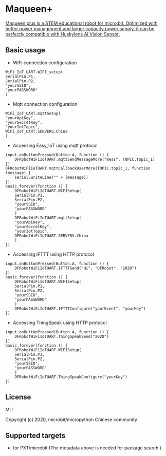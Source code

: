 # Maqueen+

[Maqueen plus is a STEM educational robot for micro:bit. Optimized with better power management and larger capacity power supply, it can be perfectly compatible with Huskylens AI Vision Sensor.](https://www.dfrobot.com/product-2026.html)
## Basic usage

* WiFi connection configuration

```blocks
WiFi_IoT_UART.WIFI_setup(
SerialPin.P1,
SerialPin.P2,
"yourSSID",
"yourPASSWORD"
)
```

* Mqtt connection configuration

```blocks
WiFi_IoT_UART.mqttSetup(
"yourApiKey",
"yourSecretKey",
"yourIotTopic",
WiFi_IoT_UART.SERVERS.China
)
```

* Accessing Easy_IoT using mqtt protocol

```blocks
input.onButtonPressed(Button.A, function () {
    DFRobotWiFiIoTUART.mqttSendMessageMore("mess", TOPIC.topic_1)
})
DFRobotWiFiIoTUART.mqttCallbackUserMore(TOPIC.topic_1, function (message) {
    serial.writeLine("" + (message))
})
basic.forever(function () {
    DFRobotWiFiIoTUART.WIFISetup(
    SerialPin.P1,
    SerialPin.P2,
    "yourSSID",
    "yourPASSWORD"
    )
    DFRobotWiFiIoTUART.mqttSetup(
    "yourApiKey",
    "yourSecretKey",
    "yourIotTopic",
    DFRobotWiFiIoTUART.SERVERS.China
    )
})
```

* Accessing IFTTT using HTTP protocol 

```blocks
input.onButtonPressed(Button.A, function () {
    DFRobotWiFiIoTUART.IFTTTSend("Hi", "DFRobot", "2020")
})
basic.forever(function () {
    DFRobotWiFiIoTUART.WIFISetup(
    SerialPin.P1,
    SerialPin.P2,
    "yourSSID",
    "yourPASSWORD"
    )
    DFRobotWiFiIoTUART.IFTTTConfigure("yourEvent", "yourKey")
})
```

* Accessing ThingSpeak using HTTP protocol 

```blocks
input.onButtonPressed(Button.A, function () {
    DFRobotWiFiIoTUART.ThingSpeakSend("2020")
})
basic.forever(function () {
    DFRobotWiFiIoTUART.WIFISetup(
    SerialPin.P1,
    SerialPin.P2,
    "yourSSID",
    "yourPASSWORD"
    )
    DFRobotWiFiIoTUART.ThingSpeakConfigure("yourKey")
})
```

## License

MIT

Copyright (c) 2020, microbit/micropython Chinese community  


## Supported targets

* for PXT/microbit
(The metadata above is needed for package search.)
